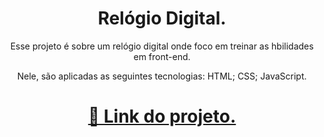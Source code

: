 
<h1 align="center">Relógio Digital.</h1>

<p align="center">Esse projeto é sobre um relógio digital onde foco em treinar as hbilidades em front-end.</p>

<p align="center">Nele, são aplicadas as seguintes tecnologias:
HTML;
CSS;
JavaScript.</p>

<h1 align="center">
    <a href="https://our-digital-watch.netlify.app/" target="_blank">🔗 Link do projeto.</a>
</h1>
